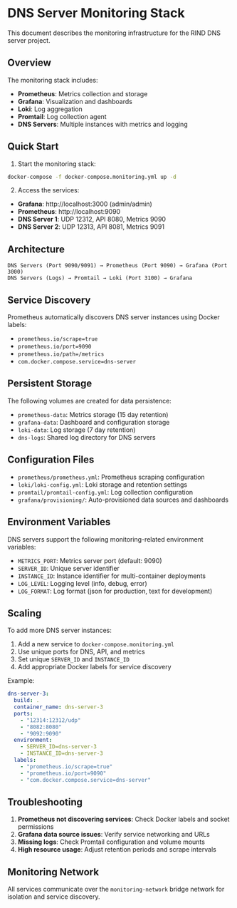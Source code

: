 # DNS Server Monitoring Stack

This document describes the monitoring infrastructure for the RIND DNS server project.

## Overview

The monitoring stack includes:
- **Prometheus**: Metrics collection and storage
- **Grafana**: Visualization and dashboards  
- **Loki**: Log aggregation
- **Promtail**: Log collection agent
- **DNS Servers**: Multiple instances with metrics and logging

## Quick Start

1. Start the monitoring stack:
```bash
docker-compose -f docker-compose.monitoring.yml up -d
```

2. Access the services:
- **Grafana**: http://localhost:3000 (admin/admin)
- **Prometheus**: http://localhost:9090
- **DNS Server 1**: UDP 12312, API 8080, Metrics 9090
- **DNS Server 2**: UDP 12313, API 8081, Metrics 9091

## Architecture

```
DNS Servers (Port 9090/9091) → Prometheus (Port 9090) → Grafana (Port 3000)
DNS Servers (Logs) → Promtail → Loki (Port 3100) → Grafana
```

## Service Discovery

Prometheus automatically discovers DNS server instances using Docker labels:
- `prometheus.io/scrape=true`
- `prometheus.io/port=9090`
- `prometheus.io/path=/metrics`
- `com.docker.compose.service=dns-server`

## Persistent Storage

The following volumes are created for data persistence:
- `prometheus-data`: Metrics storage (15 day retention)
- `grafana-data`: Dashboard and configuration storage
- `loki-data`: Log storage (7 day retention)
- `dns-logs`: Shared log directory for DNS servers

## Configuration Files

- `prometheus/prometheus.yml`: Prometheus scraping configuration
- `loki/loki-config.yml`: Loki storage and retention settings
- `promtail/promtail-config.yml`: Log collection configuration
- `grafana/provisioning/`: Auto-provisioned data sources and dashboards

## Environment Variables

DNS servers support the following monitoring-related environment variables:
- `METRICS_PORT`: Metrics server port (default: 9090)
- `SERVER_ID`: Unique server identifier
- `INSTANCE_ID`: Instance identifier for multi-container deployments
- `LOG_LEVEL`: Logging level (info, debug, error)
- `LOG_FORMAT`: Log format (json for production, text for development)

## Scaling

To add more DNS server instances:

1. Add a new service to `docker-compose.monitoring.yml`
2. Use unique ports for DNS, API, and metrics
3. Set unique `SERVER_ID` and `INSTANCE_ID`
4. Add appropriate Docker labels for service discovery

Example:
```yaml
dns-server-3:
  build: .
  container_name: dns-server-3
  ports:
    - "12314:12312/udp"
    - "8082:8080"
    - "9092:9090"
  environment:
    - SERVER_ID=dns-server-3
    - INSTANCE_ID=dns-server-3
  labels:
    - "prometheus.io/scrape=true"
    - "prometheus.io/port=9090"
    - "com.docker.compose.service=dns-server"
```

## Troubleshooting

1. **Prometheus not discovering services**: Check Docker labels and socket permissions
2. **Grafana data source issues**: Verify service networking and URLs
3. **Missing logs**: Check Promtail configuration and volume mounts
4. **High resource usage**: Adjust retention periods and scrape intervals

## Monitoring Network

All services communicate over the `monitoring-network` bridge network for isolation and service discovery.